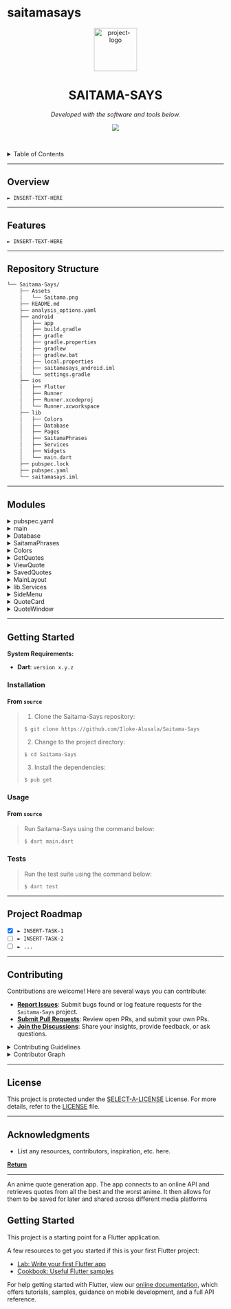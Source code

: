 # saitamasays

<p align="center">
  <img src="https://img.icons8.com/?size=512&id=55494&format=png" width="100" alt="project-logo">
</p>
<p align="center">
    <h1 align="center">SAITAMA-SAYS</h1>
</p>
<p align="center">
	<!-- Shields.io badges not used with skill icons. --><p>
<p align="center">
		<em>Developed with the software and tools below.</em>
</p>
<p align="center">
	<a href="https://skillicons.dev">
		<img src="https://skillicons.dev/icons?i=c,dart,gradle,java,kotlin,md,swift&theme=light">
	</a></p>

<br><!-- TABLE OF CONTENTS -->
<details>
  <summary>Table of Contents</summary><br>

- [ Overview](#-overview)
- [ Features](#-features)
- [ Repository Structure](#-repository-structure)
- [ Modules](#-modules)
- [ Getting Started](#-getting-started)
  - [ Installation](#-installation)
  - [ Usage](#-usage)
  - [ Tests](#-tests)
- [ Project Roadmap](#-project-roadmap)
- [ Contributing](#-contributing)
- [ License](#-license)
- [ Acknowledgments](#-acknowledgments)
</details>
<hr>

##  Overview

<code>► INSERT-TEXT-HERE</code>

---

##  Features

<code>► INSERT-TEXT-HERE</code>

---

##  Repository Structure

```sh
└── Saitama-Says/
    ├── Assets
    │   └── Saitama.png
    ├── README.md
    ├── analysis_options.yaml
    ├── android
    │   ├── app
    │   ├── build.gradle
    │   ├── gradle
    │   ├── gradle.properties
    │   ├── gradlew
    │   ├── gradlew.bat
    │   ├── local.properties
    │   ├── saitamasays_android.iml
    │   └── settings.gradle
    ├── ios
    │   ├── Flutter
    │   ├── Runner
    │   ├── Runner.xcodeproj
    │   └── Runner.xcworkspace
    ├── lib
    │   ├── Colors
    │   ├── Database
    │   ├── Pages
    │   ├── SaitamaPhrases
    │   ├── Services
    │   ├── Widgets
    │   └── main.dart
    ├── pubspec.lock
    ├── pubspec.yaml
    └── saitamasays.iml
```

---

##  Modules

<details closed><summary>pubspec.yaml</summary>

| File                                                                                                     | Summary                        
| ---                                                                                                      | ---                            
| [pubspec.yaml](https://github.com/Iloke-Alusala/Saitama-Says/blob/master/pubspec.yaml)                   | SaitamaSays is a Flutter project that aims to capture the essence of the famous hero Saitama from the One Punch Man series. The project leverages Flutter's capabilities to create an interactive and engaging experience for fans of the series.

</details>

<details closed><summary>main</summary>

| File                                                                                 | Summary                         |
| ---                                                                                  | ---                             |
| [main.dart](https://github.com/Iloke-Alusala/Saitama-Says/blob/master/lib/main.dart) | 
The `main.dart` file initializes a Flutter application that brings to life the words of the most powerful Hero who does his job for fun. It randomly selects a Saitama phrase to display upon app launch and provides navigation to different pages for exploring more phrases or viewing saved quotes.

### Features

- **Random Saitama Phrases**: Displays a randomly selected Saitama phrase upon app launch.
- **Navigation**: Allows users to navigate between different pages for exploring more phrases or viewing saved quotes.

## Usage

To use the `main.dart` file in your Flutter application, follow these steps:

1. Import the `main.dart` file into your project.
2. Initialize the Flutter application using the `MyApp` widget defined in `main.dart`.

</details>

<details closed><summary>Database</summary>

| File                                                                                                  | Summary                         |
| ---                                                                                                   | ---                             |
| [Database.dart](https://github.com/Iloke-Alusala/Saitama-Says/blob/master/lib/Database/Database.dart) | The `Database.dart` file provides functionality for creating, reading, updating, and deleting quotes stored in a local SQLite database. It defines a class called `QuoteDatabase` with methods for initializing the database, creating tables, inserting new quotes, checking if a quote exists in the database, retrieving quotes, updating quote details, and deleting quotes.

### Features

- **SQLite Database**: Utilizes the `sqflite` package to interact with a local SQLite database on the device.
- **CRUD Operations**: Supports Create, Read, Update, and Delete operations for managing quotes.
- **Data Validation**: Implements methods to check if a quote already exists in the database before insertion.

## Usage

To use the `Database.dart` file in your Flutter application, follow these steps:

1. Import the `Database.dart` file into your project.
2. Initialize the `QuoteDatabase` class to perform database operations.

</details>

<details closed><summary>SaitamaPhrases</summary>

| File                                                                                                                    | Summary        |
| ---                                                                                                                     | ---            |
| [SaitamaPhrases.dart](https://github.com/Iloke-Alusala/Saitama-Says/blob/master/lib/SaitamaPhrases/SaitamaPhrases.dart) | Contians all of the phrases that are loaded into the app at startup|

</details>

<details closed><summary>Colors</summary>

| File                                                                                            | Summary                         |
| ---                                                                                             | ---                             |
| [Colors.dart](https://github.com/Iloke-Alusala/Saitama-Says/blob/master/lib/Colors/Colors.dart) | The `SaitamaPhrases.dart` file provides a class called `SaitamaLines` with a list of Saitama's phrases. Each phrase is represented as a string and can be accessed from the `lines` list.

### Features

- **Saitama's Phrases**: Contains a collection of Saitama's memorable phrases from the One Punch Man series.

## Usage

To use the `SaitamaPhrases.dart` file in your Flutter application, follow these steps:

1. Import the `SaitamaPhrases.dart` file into your project.
2. Access the `lines` list from the `SaitamaLines` class to retrieve Saitama's phrases.

</details>

<details closed><summary>GetQuotes</summary>

| File                                                                                                     | Summary                        
| ---                                                                                                      | ---                            

| [GetQuotes.dart](https://github.com/Iloke-Alusala/Saitama-Says/blob/master/lib/Pages/GetQuotes.dart)     | The `GetQuotes.dart` file provides a StatefulWidget called `GetQuotes`, which allows users to retrieve random quotes attributed to Saitama from the One Punch Man series. It displays quotes in a carousel slider and provides options to save quotes to a local database. Additionally, it handles internet connectivity issues and displays appropriate messages to the user.

### Features

- **Random Quote Retrieval**: Retrieves random quotes attributed to Saitama.
- **Carousel Slider**: Displays quotes in a carousel slider for easy browsing.
- **Quote Saving**: Allows users to save quotes to a local database.
- **Internet Connectivity Handling**: Displays messages to the user in case of internet connectivity issues.

## Usage

To use the `GetQuotes.dart` file in your Flutter application, follow these steps:

1. Import the `GetQuotes.dart` file into your project.
2. Use the `GetQuotes` widget to retrieve and display quotes in your UI.

</details>

<details closed><summary>ViewQuote</summary>
	
| File                                                                                                     | Summary                        
| ---                                                                                                      | ---       
| [ViewQuote.dart](https://github.com/Iloke-Alusala/Saitama-Says/blob/master/lib/Pages/ViewQuote.dart)     | The `ViewQuote.dart` file provides a StatefulWidget called `viewQuote`, which allows users to view a single quote attributed to Saitama from the One Punch Man series. It displays the quote along with the corresponding anime and character in a glassmorphism-style UI.

### Features

- **Quote Display**: Displays a single quote along with the corresponding anime and character.
- **Glassmorphism UI**: Uses the glassmorphism effect to create a visually appealing UI.

## Usage

To use the `ViewQuote.dart` file in your Flutter application, follow these steps:

1. Import the `ViewQuote.dart` file into your project.
2. Use the `viewQuote` widget to display a single quote in your UI.

</details>

<details closed><summary>SavedQuotes</summary>
	
| File                                                                                                     | Summary                        
| ---                                                                                                      | ---       
| [SavedQuotes.dart](https://github.com/Iloke-Alusala/Saitama-Says/blob/master/lib/Pages/SavedQuotes.dart) | The project consists of several Dart files organized into different directories:

- **lib**: Contains the main Dart files for the project.
  - **main.dart**: Entry point of the application.
  - **Database**: Directory containing Dart files related to database management.
    - **Database.dart**: Defines a database for storing quotes.
  - **Colors**: Directory containing Dart files defining colors used in the application.
  - **Services**: Directory containing Dart files providing services for fetching and managing quotes.
  - **SaitamaPhrases**: Directory containing Dart files with a list of Saitama quotes.
  - **Pages**: Directory containing Dart files defining various pages of the application.
    - **GetQuotes.dart**: Defines a page for displaying random quotes.
    - **SavedQuotes.dart**: Defines a page for displaying saved quotes.
    - **ViewQuote.dart**: Defines a page for viewing a single quote in detail.
  - **Widgets**: Directory containing Dart files defining reusable widgets.
    - **QuoteCard.dart**: Defines a widget for displaying a card with quote details.
    - **QuoteWindow.dart**: Defines a widget for displaying a window with quote details.

## Usage

To use this project, follow these steps:

1. Clone the repository to your local machine.
2. Open the project in your preferred Flutter development environment.
3. Run the project using a compatible device or emulator.

## Features

- Display random quotes attributed to Saitama.
- Save favorite quotes for later viewing.
- View saved quotes with the option to delete or share them.
- View individual quotes in detail, including the anime and character associated with each quote.

</details>

<details closed><summary>MainLayout</summary>

| File                                                                                                     | Summary                        
| ---                                                                                                      | ---       
| [MainLayout.dart](https://github.com/Iloke-Alusala/Saitama-Says/blob/master/lib/Pages/MainLayout.dart)   | The `MainLayout` widget consists of a `BottomNavigationBar` for navigation and an `IndexedStack` to manage the visibility of the different pages.

## Usage

To use the `MainLayout` widget in your Flutter application, follow these steps:

1. Import the `MainLayout.dart` file into your project.
2. Use the `MainLayout` widget as the main layout of your application, passing the required parameters as needed.

</details>

<details closed><summary>lib.Services</summary>

| File                                                                                              | Summary                         |
| ---                                                                                               | ---                             |
| [Quotes.dart](https://github.com/Iloke-Alusala/Saitama-Says/blob/master/lib/Services/Quotes.dart) | This Dart code allows you to generate random quotes from an API. It utilizes the animechan API to fetch quotes related to anime characters and displays them. The code also includes functionality to manipulate and store the quotes.

## Features
- Fetch random quotes from the animechan API.
- Store and manipulate quote data locally.
- Clean and maintainable code structure.

## Usage
To use this code, you can incorporate it into your Dart projects. You can utilize the `Quoter` class to fetch random quotes and manipulate them according to your requirements.

</details>

<details closed><summary>SideMenu</summary>

| File                                                                                                       | Summary                     |
| ---                                                                                                        | ---                         |
| [SideMenu.dart](https://github.com/Iloke-Alusala/Saitama-Says/blob/master/lib/Widgets/SideMenu.dart)       | The `NavDrawer` widget is designed to be used as a side menu in a Flutter application. It includes options for navigation and can be customized to fit the design of the application.

## Features
- Displays a drawer with navigation options.
- Customizable design with support for icons and text.
- Easily integrate into Flutter applications.

## Usage
To use this widget, incorporate it into your Flutter application where you need a side menu for navigation. The `NavDrawer` widget provides options for searching quotes and accessing saved quotes.

</details>

<details closed><summary>QuoteCard</summary>

| File                                                                                                       | Summary                     |
| ---                                                                                                        | ---                         |
| [QuoteCard.dart](https://github.com/Iloke-Alusala/Saitama-Says/blob/master/lib/Widgets/QuoteCard.dart)     | The `QuoteCard` widget is a customizable Flutter widget that displays a card containing a quote, character name, anime name, and options for sharing and deleting the quote. It provides an aesthetically pleasing design with a blurred background and gradient overlay.

## Usage
To use this widget, simply include it in your Flutter project and pass the required parameters (`quote` and `index`). Customize the widget according to your project's design requirements.

</details>

<details closed><summary>QuoteWindow</summary>

| File                                                                                                       | Summary                     |
| ---                                                                                                        | ---                         |
| [QuoteWindow.dart](https://github.com/Iloke-Alusala/Saitama-Says/blob/master/lib/Widgets/QuoteWindow.dart) | The `QuoteWindow` widget is designed to display a quote along with its associated details in a stylized window. It utilizes various Flutter widgets to achieve a visually appealing layout.

## Features
- Display anime, character, and quote in a styled window.
- Customizable design with support for dynamic colors.
- Utilizes Google Fonts for enhanced typography.

## Usage
To use this widget, incorporate it into your Flutter application where you need to display a quote window. Pass the `Quoter` object representing the quote along with its index to the `QuoteWindow` widget.

</details>

---

##  Getting Started

**System Requirements:**

* **Dart**: `version x.y.z`

###  Installation

<h4>From <code>source</code></h4>

> 1. Clone the Saitama-Says repository:
>
> ```console
> $ git clone https://github.com/Iloke-Alusala/Saitama-Says
> ```
>
> 2. Change to the project directory:
> ```console
> $ cd Saitama-Says
> ```
>
> 3. Install the dependencies:
> ```console
> $ pub get
> ```

###  Usage

<h4>From <code>source</code></h4>

> Run Saitama-Says using the command below:
> ```console
> $ dart main.dart
> ```

###  Tests

> Run the test suite using the command below:
> ```console
> $ dart test
> ```

---

##  Project Roadmap

- [X] `► INSERT-TASK-1`
- [ ] `► INSERT-TASK-2`
- [ ] `► ...`

---

##  Contributing

Contributions are welcome! Here are several ways you can contribute:

- **[Report Issues](https://github.com/Iloke-Alusala/Saitama-Says/issues)**: Submit bugs found or log feature requests for the `Saitama-Says` project.
- **[Submit Pull Requests](https://github.com/Iloke-Alusala/Saitama-Says/blob/main/CONTRIBUTING.md)**: Review open PRs, and submit your own PRs.
- **[Join the Discussions](https://github.com/Iloke-Alusala/Saitama-Says/discussions)**: Share your insights, provide feedback, or ask questions.

<details closed>
<summary>Contributing Guidelines</summary>

1. **Fork the Repository**: Start by forking the project repository to your github account.
2. **Clone Locally**: Clone the forked repository to your local machine using a git client.
   ```sh
   git clone https://github.com/Iloke-Alusala/Saitama-Says
   ```
3. **Create a New Branch**: Always work on a new branch, giving it a descriptive name.
   ```sh
   git checkout -b new-feature-x
   ```
4. **Make Your Changes**: Develop and test your changes locally.
5. **Commit Your Changes**: Commit with a clear message describing your updates.
   ```sh
   git commit -m 'Implemented new feature x.'
   ```
6. **Push to github**: Push the changes to your forked repository.
   ```sh
   git push origin new-feature-x
   ```
7. **Submit a Pull Request**: Create a PR against the original project repository. Clearly describe the changes and their motivations.
8. **Review**: Once your PR is reviewed and approved, it will be merged into the main branch. Congratulations on your contribution!
</details>

<details closed>
<summary>Contributor Graph</summary>
<br>
<p align="center">
   <a href="https://github.com{/Iloke-Alusala/Saitama-Says/}graphs/contributors">
      <img src="https://contrib.rocks/image?repo=Iloke-Alusala/Saitama-Says">
   </a>
</p>
</details>

---

##  License

This project is protected under the [SELECT-A-LICENSE](https://choosealicense.com/licenses) License. For more details, refer to the [LICENSE](https://choosealicense.com/licenses/) file.

---

##  Acknowledgments

- List any resources, contributors, inspiration, etc. here.

[**Return**](#-overview)

---



An anime quote generation app. The app connects to an online API and retrieves quotes from all the best and the worst anime. It then allows for them to be saved for later and shared across different media platforms

## Getting Started

This project is a starting point for a Flutter application.

A few resources to get you started if this is your first Flutter project:

- [Lab: Write your first Flutter app](https://flutter.dev/docs/get-started/codelab)
- [Cookbook: Useful Flutter samples](https://flutter.dev/docs/cookbook)

For help getting started with Flutter, view our
[online documentation](https://flutter.dev/docs), which offers tutorials,
samples, guidance on mobile development, and a full API reference.
